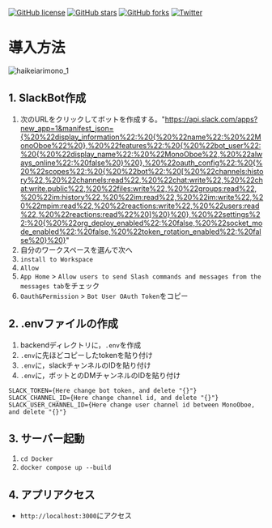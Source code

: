 [![GitHub license](https://img.shields.io/github/license/Keijikotohab/hackathon?style=for-the-badge)](https://github.com/Keijikotohab/hackathon/blob/main/LICENSE)
[![GitHub stars](https://img.shields.io/github/stars/Keijikotohab/hackathon?style=for-the-badge)](https://github.com/Keijikotohab/hackathon/stargazers)
[![GitHub forks](https://img.shields.io/github/forks/Keijikotohab/hackathon?style=for-the-badge)](https://github.com/Keijikotohab/hackathon/network)
[![Twitter](https://img.shields.io/twitter/url?style=for-the-badge&url=https%3A%2F%2Ftwitter.com%2FMono_Oboe)](https://twitter.com/intent/tweet?text=これは覚えられるわあ:&url=https%3A%2F%2Fgithub.com%2FKeijikotohab%2Fhackathon)

# 導入方法
![haikeiarimono_1](https://user-images.githubusercontent.com/62993486/187008580-935290c9-c934-4363-8888-c9ae5b4e559d.png)

## 1. SlackBot作成
1. 次のURLをクリックしてボットを作成する。"https://api.slack.com/apps?new_app=1&manifest_json={%20%22display_information%22:%20{%20%22name%22:%20%22MonoOboe%22%20},%20%22features%22:%20{%20%22bot_user%22:%20{%20%22display_name%22:%20%22MonoOboe%22,%20%22always_online%22:%20false%20}%20},%20%22oauth_config%22:%20{%20%22scopes%22:%20{%20%22bot%22:%20[%20%22channels:history%22,%20%22channels:read%22,%20%22chat:write%22,%20%22chat:write.public%22,%20%22files:write%22,%20%22groups:read%22,%20%22im:history%22,%20%22im:read%22,%20%22im:write%22,%20%22mpim:read%22,%20%22reactions:write%22,%20%22users:read%22,%20%22reactions:read%22%20]%20}%20},%20%22settings%22:%20{%20%22org_deploy_enabled%22:%20false,%20%22socket_mode_enabled%22:%20false,%20%22token_rotation_enabled%22:%20false%20}%20}"
1. 自分のワークスペースを選んで次へ
1. `install to Workspace`
1. `Allow`
1. `App Home` > `Allow users to send Slash commands and messages from the messages tab`をチェック
1. `Oauth&Permission` > `Bot User OAuth Token`をコピー

## 2. .envファイルの作成
1. backendディレクトリに，`.env`を作成
1. `.env`に先ほどコピーしたtokenを貼り付け
1. `.env`に，slackチャンネルのIDを貼り付け
1. `.env`に，ボットとのDMチャンネルのIDを貼り付け
```python:.env
SLACK_TOKEN={Here change bot token, and delete "{}"}
SLACK_CHANNEL_ID={Here change channel id, and delete "{}"}
SLACK_USER_CHANNEL_ID={Here change user channel id between MonoOboe, and delete "{}"}
```
## 3. サーバー起動
1. `cd Docker`
1. `docker compose up --build`

## 4. アプリアクセス
- `http://localhost:3000`にアクセス
